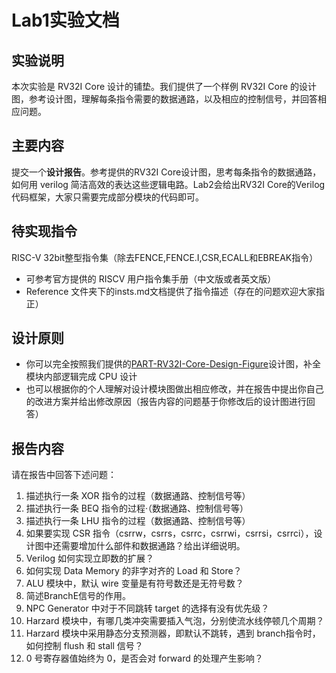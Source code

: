 # Lab1实验文档

## 实验说明 
本次实验是 RV32I Core 设计的铺垫。我们提供了一个样例 RV32I Core 的设计图，参考设计图，理解每条指令需要的数据通路，以及相应的控制信号，并回答相应问题。

## 主要内容
提交一个**设计报告**。参考提供的RV32I Core设计图，思考每条指令的数据通路，如何用 verilog 简洁高效的表达这些逻辑电路。Lab2会给出RV32I Core的Verilog 代码框架，大家只需要完成部分模块的代码即可。

## 待实现指令
RISC-V 32bit整型指令集（除去FENCE,FENCE.I,CSR,ECALL和EBREAK指令） 
* 可参考官方提供的 RISCV 用户指令集手册（中文版或者英文版）
* Reference 文件夹下的insts.md文档提供了指令描述（存在的问题欢迎大家指正）

## 设计原则 
* 你可以完全按照我们提供的[PART-RV32I-Core-Design-Figure](PART-RV32I-Core-Design-Figure.pdf)设计图，补全模块内部逻辑完成 CPU 设计
* 也可以根据你的个人理解对设计模块图做出相应修改，并在报告中提出你自己的改进方案并给出修改原因（报告内容的问题基于你修改后的设计图进行回答）

## 报告内容
请在报告中回答下述问题： 
1. 描述执行一条 XOR 指令的过程（数据通路、控制信号等）
2. 描述执行一条 BEQ 指令的过程·（数据通路、控制信号等）
3. 描述执行一条 LHU 指令的过程（数据通路、控制信号等）
4. 如果要实现 CSR 指令（csrrw，csrrs，csrrc，csrrwi，csrrsi，csrrci），设计图中还需要增加什么部件和数据通路？给出详细说明。 
5. Verilog 如何实现立即数的扩展？ 
6. 如何实现 Data Memory 的非字对齐的 Load 和 Store？ 
7. ALU 模块中，默认 wire 变量是有符号数还是无符号数？ 
8. 简述BranchE信号的作用。
9. NPC Generator 中对于不同跳转 target 的选择有没有优先级？ 
10. Harzard 模块中，有哪几类冲突需要插入气泡，分别使流水线停顿几个周期？ 
11. Harzard 模块中采用静态分支预测器，即默认不跳转，遇到 branch指令时，如何控制 flush 和 stall 信号？ 
12. 0 号寄存器值始终为 0，是否会对 forward 的处理产生影响？
